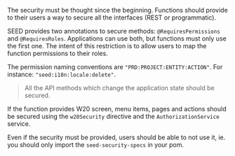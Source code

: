 The security must be thought since the beginning. Functions should provide to their users a way to secure all the interfaces (REST or programmatic).

SEED provides two annotations to secure methods: `@RequiresPermissions` and `@RequiresRoles`. Applications can use both, but functions must only use the first one. The intent of this restriction is to allow users to map the function permissions to their roles.

The permission naming conventions are `"PRD:PROJECT:ENTITY:ACTION"`. For instance: `"seed:i18n:locale:delete"`.

> All the API methods which change the application state should be secured.

If the function provides W20 screen, menu items, pages and actions should be secured using the `w20Security` directive and the `AuthorizationService` service.

Even if the security must be provided, users should be able to not use it, ie. you should only import the `seed-security-specs` in your pom.
